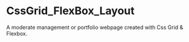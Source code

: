 # CssGrid_FlexBox_Layout
A moderate management or portfolio webpage created with Css Grid &amp; Flexbox.
